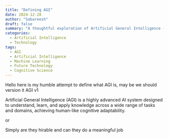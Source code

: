 ```yaml
---
title: "Defining AGI"
date: 2024-12-28
author: "Sabareesh"
draft: false
summary: "A thoughtful exploration of Artificial General Intelligence (AGI) through three fundamental concepts."
categories:
  - Artificial Intelligence
  - Technology
tags:
  - AGI
  - Artificial Intelligence
  - Machine Learning
  - Future Technology
  - Cognitive Science
---
```

Hello here is my humble attempt to define what AGI is, may be we should version it AGI v1

Artificial General Intelligence (AGI) is a highly advanced AI system designed to understand, learn, and apply knowledge across a wide range of tasks and domains, achieving human-like cognitive adaptability.

or

Simply are they hirable and can they do a meaningful job
